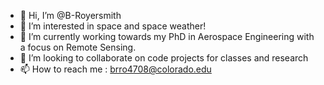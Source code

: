 - 👋 Hi, I’m @B-Royersmith
- 👀 I’m interested in space and space weather!
- 🌱 I’m currently working towards my PhD in Aerospace Engineering with a focus on Remote Sensing. 
- 💞️ I’m looking to collaborate on code projects for classes and research
- 📫 How to reach me : brro4708@colorado.edu

<!---
B-Royersmith/B-Royersmith is a ✨ special ✨ repository because its `README.md` (this file) appears on your GitHub profile.
You can click the Preview link to take a look at your changes.
--->
